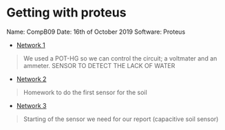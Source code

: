 # Getting with proteus
Name: CompB09
Date: 16th of October 2019
Software: Proteus

* [Network 1](https://github.com/CompB09/Gettingwithproteus/blob/master/Network1.pdsprj) 
> We used a POT-HG so we can control the circuit; a voltmater and an ammeter. SENSOR TO DETECT THE LACK OF WATER

* [Network 2](https://github.com/CompB09/Gettingwithproteus/blob/master/Network2.pdsprj)
> Homework to do the first sensor for the soil 

* [Network 3](https://github.com/CompB09/Gettingwithproteus/blob/master/Network3.pdsprj)
> Starting of the sensor we need for our report (capacitive soil sensor)
